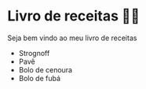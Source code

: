 # Livro de receitas :man_cook:

Seja bem vindo ao meu livro de receitas

- Strognoff
- Pavê
- Bolo de cenoura
- Bolo de fubá

